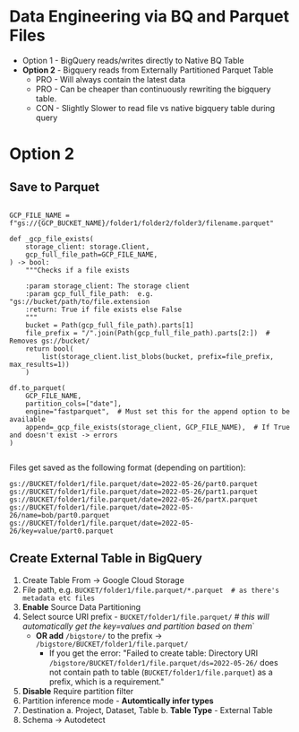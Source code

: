 # Data Engineering via BQ and Parquet Files

* Option 1 - BigQuery reads/writes directly to Native BQ Table
* **Option 2** - Bigquery reads from Externally Partitioned Parquet Table
  * PRO - Will always contain the latest data
  * PRO - Can be cheaper than continuously rewriting the bigquery table.
  * CON - Slightly Slower to read file vs native bigquery table during query


# Option 2
## Save to Parquet

```python3

GCP_FILE_NAME = f"gs://{GCP_BUCKET_NAME}/folder1/folder2/folder3/filename.parquet"

def _gcp_file_exists(
    storage_client: storage.Client,
    gcp_full_file_path=GCP_FILE_NAME,
) -> bool:
    """Checks if a file exists

    :param storage_client: The storage client
    :param gcp_full_file_path:  e.g. "gs://bucket/path/to/file.extension
    :return: True if file exists else False
    """
    bucket = Path(gcp_full_file_path).parts[1]
    file_prefix = "/".join(Path(gcp_full_file_path).parts[2:])  # Removes gs://bucket/
    return bool(
        list(storage_client.list_blobs(bucket, prefix=file_prefix, max_results=1))
    )
    
df.to_parquet(
    GCP_FILE_NAME,
    partition_cols=["date"],
    engine="fastparquet",  # Must set this for the append option to be available
    append=_gcp_file_exists(storage_client, GCP_FILE_NAME),  # If True and doesn't exist -> errors
)


```
Files get saved as the following format (depending on partition): 
```
gs://BUCKET/folder1/file.parquet/date=2022-05-26/part0.parquet
gs://BUCKET/folder1/file.parquet/date=2022-05-26/part1.parquet
gs://BUCKET/folder1/file.parquet/date=2022-05-26/partX.parquet
gs://BUCKET/folder1/file.parquet/date=2022-05-26/name=bob/part0.parquet
gs://BUCKET/folder1/file.parquet/date=2022-05-26/key=value/part0.parquet
```


## Create External Table in BigQuery

1. Create Table From -> Google Cloud Storage
2. File path, e.g. `BUCKET/folder1/file.parquet/*.parquet  # as there's metadata etc files`
3. **Enable** Source Data Partitioning
4. Select source URI prefix - `BUCKET/folder1/file.parquet/`  _# this will automatically get the key=values and partition based on them_`
    * **OR add** `/bigstore/` to the prefix -> `/bigstore/BUCKET/folder1/file.parquet/`
       * If you get the error: "Failed to create table: Directory URI `/bigstore/BUCKET/folder1/file.parquet/ds=2022-05-26/` does not contain path to table (`BUCKET/folder1/file.parquet`) as a prefix, which is a requirement." 
6. **Disable** Require partition filter
7. Partition inference mode - **Automtically infer types**
8. Destination
  a. Project, Dataset, Table
  b. **Table Type** - External Table
9. Schema -> Autodetect
